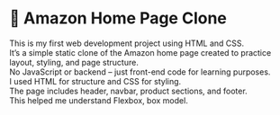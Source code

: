 # 🛒 Amazon Home Page Clone

This is my first web development project using HTML and CSS.  
It’s a simple static clone of the Amazon home page created to practice layout, styling, and page structure.  
No JavaScript or backend – just front-end code for learning purposes.  
I used HTML for structure and CSS for styling.  
The page includes header, navbar, product sections, and footer.  
This helped me understand Flexbox, box model. 
